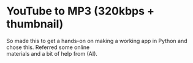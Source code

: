 # YouTube to MP3 (320kbps + thumbnail)
So made this to get a hands-on on making a working app in Python and chose this. Referred some online </br>
materials and a bit of help from (AI).

